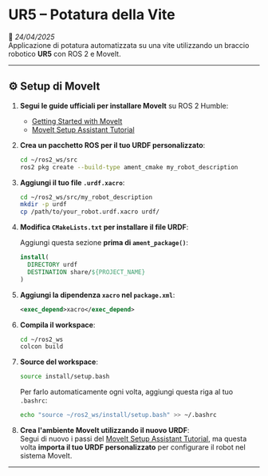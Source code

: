 
# UR5 – Potatura della Vite  
📅 *24/04/2025*  
Applicazione di potatura automatizzata su una vite utilizzando un braccio robotico **UR5** con ROS 2 e MoveIt.

---

## ⚙️ Setup di MoveIt

1. **Segui le guide ufficiali per installare MoveIt** su ROS 2 Humble:  
   - [Getting Started with MoveIt](https://moveit.picknik.ai/humble/doc/tutorials/getting_started/getting_started.html)  
   - [MoveIt Setup Assistant Tutorial](https://moveit.picknik.ai/main/doc/examples/setup_assistant/setup_assistant_tutorial.html)

2. **Crea un pacchetto ROS per il tuo URDF personalizzato**:

   ```bash
   cd ~/ros2_ws/src
   ros2 pkg create --build-type ament_cmake my_robot_description
   ```

3. **Aggiungi il tuo file `.urdf.xacro`**:
   
   ```bash
   cd ~/ros2_ws/src/my_robot_description
   mkdir -p urdf
   cp /path/to/your_robot.urdf.xacro urdf/
   ```

4. **Modifica `CMakeLists.txt` per installare il file URDF**:

   Aggiungi questa sezione **prima di `ament_package()`**:

   ```cmake
   install(
     DIRECTORY urdf
     DESTINATION share/${PROJECT_NAME}
   )
   ```

5. **Aggiungi la dipendenza `xacro` nel `package.xml`**:

   ```xml
   <exec_depend>xacro</exec_depend>
   ```

6. **Compila il workspace**:

   ```bash
   cd ~/ros2_ws
   colcon build
   ```

7. **Source del workspace**:

   ```bash
   source install/setup.bash
   ```

   Per farlo automaticamente ogni volta, aggiungi questa riga al tuo `.bashrc`:

   ```bash
   echo "source ~/ros2_ws/install/setup.bash" >> ~/.bashrc
   ```

8. **Crea l'ambiente MoveIt utilizzando il nuovo URDF**:  
   Segui di nuovo i passi del [MoveIt Setup Assistant Tutorial](https://moveit.picknik.ai/main/doc/examples/setup_assistant/setup_assistant_tutorial.html), ma questa volta **importa il tuo URDF personalizzato** per configurare il robot nel sistema MoveIt.

---
